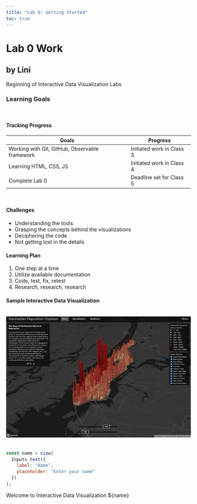 ```yaml
---
title: "Lab 0: Getting Started"
toc: true
---
```


<!-- Markdown Heading Samples -->

# Lab 0 Work

## by Lini
Beginning of Interactive Data Visualization Labs

### Learning Goals
<br>

<!-- HTML table sample -->

#### Tracking Progress
<table>
      <thead>
        <tr>
          <th>Goals</th>
          <th>Progress</th>
        </tr>
      </thead>
      <tbody>
        <tr>
          <td>Working with Git, GitHub, Observable framework</td>
          <td>Initiated work in Class 3</td>
        </tr>
        <tr>
          <td>Learning HTML, CSS, JS</td>
          <td>Initiated work in Class 4</td>
        </tr>
        <tr>
          <td>Complete Lab 0</td>
          <td>Deadline set for Class 5</td>
        </tr>
      </tbody>
</table>
<br>

<!-- HTML List sample-->

#### Challenges
  <ul>
    <li>Understanding the tools</li>
    <li>Grasping the concepts behind the visualizations</li>
    <li>Deciphering the code</li>
    <li>Not getting lost in the details</li>
  </ul>

#### Learning Plan
<ol>
    <li>One step at a time</li>
    <li>Utilize available documentation</li>
    <li>Code, test, fix, retest</li>
    <li>Research, research, research</li>
  </ol>

#### Sample Interactive Data Visualization
<br>

<!-- HTML insert image -->

<img src="IDVsample.jpg">

<br>
<br>

<!--  JS input sample-->

```js
const name = view(
  Inputs.text({
    label: "Name",
    placeholder: "Enter your name"
  })
);
```
Welcome to Interactive Data Visualization ${name}